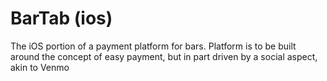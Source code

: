 BarTab (ios)
===================

The iOS portion of a payment platform for bars.  Platform is to be built around the concept of easy payment, but in part driven by a social aspect, akin to Venmo
